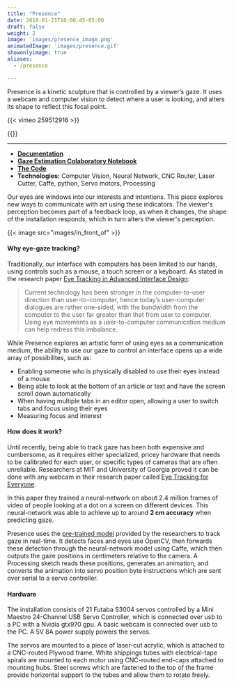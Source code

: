 ```yaml
---
title: "Presence"
date: 2018-01-21T16:08:45-05:00
draft: false
weight: 2
image: 'images/presence_image.png'
animatedImage: 'images/presence.gif'
showonlyimage: true
aliases:
  - /presence

---
```


Presence is a kinetic sculpture that is controlled by a viewer’s
gaze. It uses a webcam and computer vision to detect where a user 
is looking, and alters its shape to reflect this focal point.

<!--more-->

{{< vimeo 259512916 >}}


{{<instagram Bc5AYY6gF97>}}

---

* **[Documentation](/blog/tags/presence)**
* **[Gaze Estimation Colaboratory Notebook](https://colab.research.google.com/drive/11s5IQkI8H-kIn00Kg6Sqp-dD3RwsICdE#scrollTo=F-jyn1bRR8M8)**
* **[The Code](https://github.com/oveddan/presence)**
* **Technologies:** Computer Vision, Neural Network, CNC Router, Laser Cutter, Caffe, python, Servo motors, Processing

Our eyes are windows into our interests and intentions.
This piece explores new ways to communicate with art using these indicators.
The viewer's perception becomes part of a feedback loop, as when it changes,
the shape of the installation responds, which in turn alters the viewer's
perception.

{{< image src="images/in_front_of" >}}

#### Why eye-gaze tracking?

Traditionally, our interface with computers has been limited to our hands, using controls such as a mouse,
a touch screen or a keyboard.  As stated in the research paper [Eye Tracking in Advanced Interface Design](http://www.cs.tufts.edu/~jacob/papers/barfield.pdf):

> Current technology has been stronger in the computer-to-user direction than user-to-computer, hence today’s user-computer dialogues are rather one-sided, with the bandwidth from the computer to the user far greater than that from user to computer. Using eye movements as a user-to-computer communication medium can help redress this imbalance. 

While Presence explores an artistic form of using eyes as a communication medium, the ability to use our gaze to control an interface opens up a wide array of possibilites, such as:

* Enabling someone who is physically disabled to use their eyes instead of a mouse
* Being able to look at the bottom of an article or text and have the screen scroll down automatically
* When having multiple tabs in an editor open, allowing a user to switch tabs and focus using their eyes
* Measuring focus and interest

#### How does it work?

Until recently, being able to track gaze has been both expensive and cumbersome, as it requires either specialized, pricey hardware that needs to be calibrated for each user, or specific types of cameras that are often unreliable.
Researchers at MIT and University of Georgia proved it can be done with any webcam in their research paper called [Eye Tracking for Everyone](http://gazecapture.csail.mit.edu/).  

In this paper they trained a neural-network on about 2.4 million frames of video of people looking at a dot on a screen on different devices.  This neural-network was able to achieve up to around **2 cm accuracy** when predicting gaze.  

Presence uses the [pre-trained model](https://github.com/CSAILVision/GazeCapture) provided by the researchers to track gaze in real-time. It detects faces and eyes use OpenCV, then forwards these detection through the neural-network model using Caffe, which then outputs the gaze positions in centimeters relative to the camera.  A Processing sketch reads these positions, generates an animation, and converts the animation into servo position byte instructions which are sent over serial to a servo controller.
 
#### Hardware

The installation consists of 21 Futaba S3004 servos controlled by a Mini Maestro 24-Channel USB Servo Controller, which is connected over usb to a PC with a Nvidia gtx970 gpu.  A basic webcam is connected over usb to the PC.  A 5V 8A power supply powers the servos.
 
The servos are mounted to a piece of laser-cut acrylic, which is attached to a CNC-routed Plywood frame.  White shippings tubes with electrical-tape spirals are mounted to each motor using CNC-routed end-caps attached to mounting hubs.  Steel screws which are fastened to the top of the frame provide horizontal support to the tubes and allow them to rotate freely.
